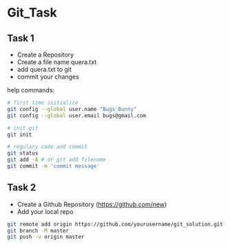 # Git_Task

## Task 1
- Create a Repository
- Create a file name quera.txt
- add quera.txt to git
- commit your changes

help commands:

```bash
# first time initialize 
git config --global user.name "Bugs Bunny" 
git config --global user.email bugs@gmail.com 

# init git
git init 

# regulary code and commit 
git status 
git add -A # or git add filename 
git commit -m 'commit message' 
```

## Task 2
- Create a Github Repository (https://github.com/new)
- Add your local repo
```bash
git remote add origin https://github.com/yourusername/git_solution.git
git branch -M master
git push -u origin master
```
